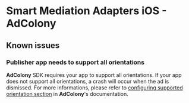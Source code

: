 # Smart Mediation Adapters iOS - AdColony

## Known issues
### Publisher app needs to support all orientations
__AdColony__ SDK requires your app to support all orientations. If your app does not support all orientations, a crash will occur when the ad is dismissed. For more informations, please refer to [configuring supported orientation section](https://github.com/AdColony/AdColony-iOS-SDK-3/wiki/Xcode-Project-Setup#configuring-supported-orientations) in __AdColony__'s documentation.
